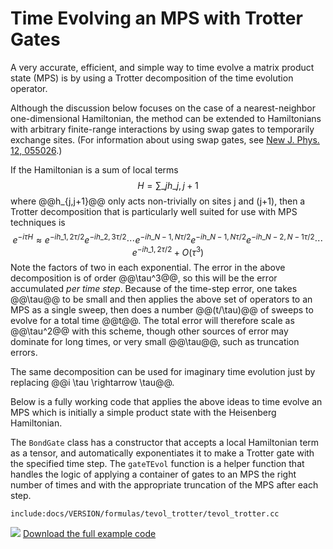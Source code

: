 # Time Evolving an MPS with Trotter Gates

A very accurate, efficient, and simple way to time evolve a matrix product state (MPS)
is by using a Trotter decomposition of the time evolution operator. 

Although the discussion below focuses on the case of a nearest-neighbor one-dimensional
Hamiltonian, the method can be extended to Hamiltonians with arbitrary finite-range
interactions by using swap gates to temporarily exchange sites. (For information
about using swap gates, see <a href="http://iopscience.iop.org/article/10.1088/1367-2630/12/5/055026" target="_blank">New J. Phys. 12, 055026</a>.)

If the Hamiltonian is a sum of local terms
$$
H = \sum\_j h\_{j,j+1}
$$
where @@h\_{j,j+1}@@ only acts non-trivially on sites j and (j+1),
then a Trotter decomposition that is particularly well suited for use
with MPS techniques is
$$
e^{-i \tau H} \approx e^{-i h\_{1,2} \tau/2} e^{-i h\_{2,3} \tau/2} \cdots e^{-i h\_{N-1,N} \tau/2}
e^{-i h\_{N-1,N} \tau/2} e^{-i h\_{N-2,N-1} \tau/2} \cdots e^{-i h\_{1,2} \tau/2} + O(\tau^3)
$$
Note the factors of two in each exponential.
The error in the above decomposition is of order @@\tau^3@@, so this will be the error
accumulated _per time step_. Because of the time-step error, one takes @@\tau@@ to be
small and then applies the above set of operators to an MPS as a single sweep, then
does a number @@(t/\tau)@@ of sweeps to evolve for a total time @@t@@. The total error
will therefore scale as @@\tau^2@@ with this scheme, though other sources of error may 
dominate for long times, or very small @@\tau@@, such as truncation errors.

The same decomposition can be used for imaginary time evolution just by replacing
@@i \tau \rightarrow \tau@@.

Below is a fully working code that applies the above ideas to time evolve
an MPS which is initially a simple product state with the Heisenberg Hamiltonian.

The `BondGate` class has a constructor that accepts a local Hamiltonian term as a
tensor, and automatically exponentiates it to make a Trotter gate with the specified
time step. The `gateTEvol` function is a helper function that handles the logic of
applying a container of gates to an MPS the right number of times and with the 
appropriate truncation of the MPS after each step.

    include:docs/VERSION/formulas/tevol_trotter/tevol_trotter.cc

<img class="icon" src="docs/VERSION/install.png"/>&nbsp;<a href="docs/VERSION/formulas/tevol_trotter/tevol_trotter.cc">Download the full example code</a>

